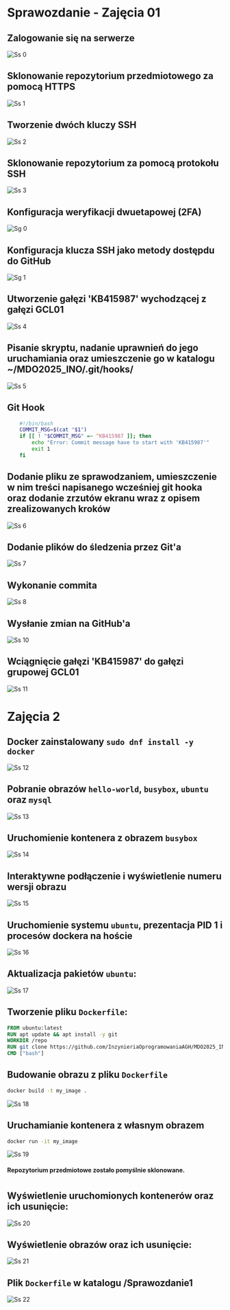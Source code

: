 # Sprawozdanie - Zajęcia 01

## Zalogowanie się na serwerze
![Ss 0](resources/lab1/s0.png)

## Sklonowanie repozytorium przedmiotowego za pomocą HTTPS 
![Ss 1](resources/lab1/s1.png)

## Tworzenie dwóch kluczy SSH
![Ss 2](resources/lab1/s2.png)

## Sklonowanie repozytorium za pomocą protokołu SSH
![Ss 3](resources/lab1/s3.png)

## Konfiguracja weryfikacji dwuetapowej (2FA)
![Sg 0](resources/lab1/g0.png)

## Konfiguracja klucza SSH jako metody dostępdu do GitHub
![Sg 1](resources/lab1/g1.png)

## Utworzenie gałęzi 'KB415987' wychodzącej z gałęzi GCL01
![Ss 4](resources/lab1/s4.png)

## Pisanie skryptu, nadanie uprawnień do jego uruchamiania oraz umieszczenie go w katalogu ~/MDO2025_INO/.git/hooks/
![Ss 5](resources/lab1/s5.png)
## Git Hook
```bash
    #!/bin/bash
    COMMIT_MSG=$(cat "$1")
    if [[ ! "$COMMIT_MSG" =~ ^KB415987 ]]; then
        echo "Error: Commit message have to start with 'KB415987'"
        exit 1
    fi
```
## Dodanie pliku ze sprawodzaniem, umieszczenie w nim treści napisanego wcześniej git hooka oraz dodanie zrzutów ekranu wraz z opisem zrealizowanych kroków
![Ss 6](resources/lab1/s6.png)

## Dodanie plików do śledzenia przez Git'a
![Ss 7](resources/lab1/s7.png)

## Wykonanie commita
![Ss 8](resources/lab1/s8.png)

## Wysłanie zmian na GitHub'a
![Ss 10](resources/lab1/s10.png)

## Wciągnięcie gałęzi 'KB415987' do gałęzi grupowej GCL01
![Ss 11](resources/lab1/s11.png)

##
# Zajęcia 2
## Docker zainstalowany `sudo dnf install -y docker`
![Ss 12](resources/lab2/s12.png)

## Pobranie obrazów `hello-world`, `busybox`, `ubuntu` oraz `mysql`
![Ss 13](resources/lab2/s13.png)
## Uruchomienie kontenera z obrazem `busybox`
![Ss 14](resources/lab2/s14.png)
## Interaktywne podłączenie i wyświetlenie numeru wersji obrazu
![Ss 15](resources/lab2/s15.png)

## Uruchomienie systemu `ubuntu`, prezentacja PID 1 i procesów dockera na hoście
![Ss 16](resources/lab2/s16.png)

## Aktualizacja pakietów `ubuntu`:
![Ss 17](resources/lab2/s17.png)

## Tworzenie pliku `Dockerfile`:
```Dockerfile
FROM ubuntu:latest
RUN apt update && apt install -y git
WORKDIR /repo
RUN git clone https://github.com/InzynieriaOprogramowaniaAGH/MDO2025_INO.git /repo
CMD ["bash"]
```
## Budowanie obrazu z pliku `Dockerfile`
```bash
docker build -t my_image .
```
![Ss 18](resources/lab2/s18.png)

## Uruchamianie kontenera z własnym obrazem
```bash
docker run -it my_image
```
![Ss 19](resources/lab2/s19.png)
#### Repozytorium przedmiotowe zostało pomyślnie sklonowane.
#
## Wyświetlenie uruchomionych kontenerów oraz ich usunięcie:
![Ss 20](resources/lab2/s20.png)

## Wyświetlenie obrazów oraz ich usunięcie:
![Ss 21](resources/lab2/s21.png)

## Plik `Dockerfile` w katalogu /Sprawozdanie1
![Ss 22](resources/lab2/s22.png)